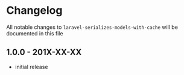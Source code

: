 # Changelog

All notable changes to `laravel-serializes-models-with-cache` will be documented in this file

## 1.0.0 - 201X-XX-XX

- initial release
